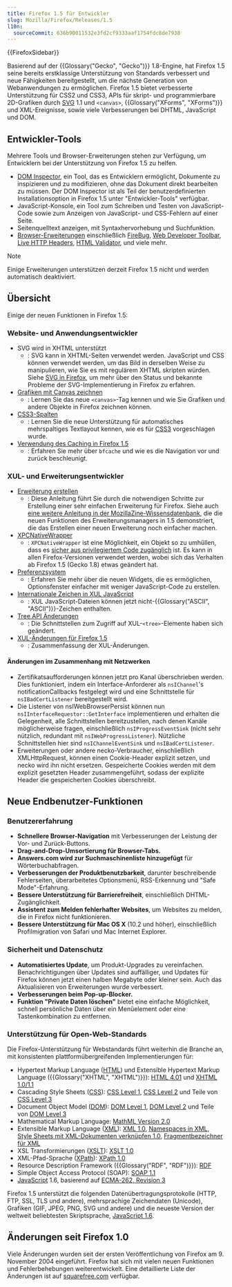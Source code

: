 ```yaml
---
title: Firefox 1.5 für Entwickler
slug: Mozilla/Firefox/Releases/1.5
l10n:
  sourceCommit: 636b90011532e3fd2cf9333aaf1754fdc8de7938
---
```


{{FirefoxSidebar}}

Basierend auf der {{Glossary("Gecko", "Gecko")}} 1.8-Engine, hat Firefox 1.5 seine bereits erstklassige Unterstützung von Standards verbessert und neue Fähigkeiten bereitgestellt, um die nächste Generation von Webanwendungen zu ermöglichen. Firefox 1.5 bietet verbesserte Unterstützung für CSS2 und CSS3, APIs für skript- und programmierbare 2D-Grafiken durch [SVG](/de/docs/Web/SVG) 1.1 und `<canvas>`, {{Glossary("XForms", "XForms")}} und XML-Ereignisse, sowie viele Verbesserungen bei DHTML, JavaScript und DOM.

## Entwickler-Tools

Mehrere Tools und Browser-Erweiterungen stehen zur Verfügung, um Entwicklern bei der Unterstützung von Firefox 1.5 zu helfen.

- [DOM Inspector](/de/docs/DOM_Inspector), ein Tool, das es Entwicklern ermöglicht, Dokumente zu inspizieren und zu modifizieren, ohne das Dokument direkt bearbeiten zu müssen. Der DOM Inspector ist als Teil der benutzerdefinierten Installationsoption in Firefox 1.5 unter "Entwickler-Tools" verfügbar.
- JavaScript-Konsole, ein Tool zum Schreiben und Testen von JavaScript-Code sowie zum Anzeigen von JavaScript- und CSS-Fehlern auf einer Seite.
- Seitenquelltext anzeigen, mit Syntaxhervorhebung und Suchfunktion.
- [Browser-Erweiterungen](https://addons.mozilla.org/en-US/firefox/search/?q=Developer%20Tools) einschließlich [FireBug](https://web.archive.org/web/20061205073236/http://www.joehewitt.com/software/firebug/), [Web Developer Toolbar](</de/docs/Web_Developer_Extension_(external)>), [Live HTTP Headers](</de/docs/Live_HTTP_Headers_(external)>), [HTML Validator](</de/docs/HTML_Validator_(external)>), und viele mehr.

> [!NOTE]
> Einige Erweiterungen unterstützen derzeit Firefox 1.5 nicht und werden automatisch deaktiviert.

## Übersicht

Einige der neuen Funktionen in Firefox 1.5:

### Website- und Anwendungsentwickler

- SVG wird in XHTML unterstützt
  - : SVG kann in XHTML-Seiten verwendet werden. JavaScript und CSS können verwendet werden, um das Bild in derselben Weise zu manipulieren, wie Sie es mit regulärem XHTML skripten würden. Siehe [SVG in Firefox](/de/docs/Web/SVG/SVG_1.1_Support_in_Firefox), um mehr über den Status und bekannte Probleme der SVG-Implementierung in Firefox zu erfahren.
- [Grafiken mit Canvas zeichnen](/de/docs/Web/API/Canvas_API/Tutorial)
  - : Lernen Sie das neue `<canvas>`-Tag kennen und wie Sie Grafiken und andere Objekte in Firefox zeichnen können.
- [CSS3-Spalten](/de/docs/Web/CSS/CSS_multicol_layout/Using_multicol_layouts)
  - : Lernen Sie die neue Unterstützung für automatisches mehrspaltiges Textlayout kennen, wie es für [CSS3](/de/docs/Web/CSS) vorgeschlagen wurde.
- [Verwendung des Caching in Firefox 1.5](/de/docs/Mozilla/Firefox/Releases/1.5/Using_Firefox_1.5_caching)
  - : Erfahren Sie mehr über `bfcache` und wie es die Navigation vor und zurück beschleunigt.

### XUL- und Erweiterungsentwickler

- [Erweiterung erstellen](/de/docs/Mozilla/Add-ons)
  - : Diese Anleitung führt Sie durch die notwendigen Schritte zur Erstellung einer sehr einfachen Erweiterung für Firefox. Siehe auch [eine weitere Anleitung in der MozillaZine-Wissensdatenbank](https://kb.mozillazine.org/Getting_started_with_extension_development), die die neuen Funktionen des Erweiterungsmanagers in 1.5 demonstriert, die das Erstellen einer neuen Erweiterung noch einfacher machen.
- [XPCNativeWrapper](/de/docs/XPCNativeWrapper)
  - : `XPCNativeWrapper` ist eine Möglichkeit, ein Objekt so zu umhüllen, dass es [sicher aus privilegiertem Code zugänglich](/de/docs/Safely_accessing_content_DOM_from_chrome) ist. Es kann in allen Firefox-Versionen verwendet werden, wobei sich das Verhalten ab Firefox 1.5 (Gecko 1.8) etwas geändert hat.
- [Preferenzsystem](/de/docs/Preferences_System)
  - : Erfahren Sie mehr über die neuen Widgets, die es ermöglichen, Optionsfenster einfacher mit weniger JavaScript-Code zu erstellen.
- [Internationale Zeichen in XUL JavaScript](/de/docs/International_characters_in_XUL_JavaScript)
  - : XUL JavaScript-Dateien können jetzt nicht-{{Glossary("ASCII", "ASCII")}}-Zeichen enthalten.
- [Tree API Änderungen](/de/docs/Tree_Widget_Changes)
  - : Die Schnittstellen zum Zugriff auf XUL-`<tree>`-Elemente haben sich geändert.
- [XUL-Änderungen für Firefox 1.5](/de/docs/XUL_Changes_for_Firefox_1.5)
  - : Zusammenfassung der XUL-Änderungen.

#### Änderungen im Zusammenhang mit Netzwerken

- Zertifikatsaufforderungen können jetzt pro Kanal überschrieben werden. Dies funktioniert, indem ein Interface-Anforderer als `nsIChannel`'s notificationCallbacks festgelegt wird und eine Schnittstelle für `nsIBadCertListener` bereitgestellt wird.
- Die Listener von nsIWebBrowserPersist können nun `nsIInterfaceRequestor::GetInterface` implementieren und erhalten die Gelegenheit, alle Schnittstellen bereitzustellen, nach denen Kanäle möglicherweise fragen, einschließlich `nsIProgressEventSink` (nicht sehr nützlich, redundant mit `nsIWebProgressListener`). Nützliche Schnittstellen hier sind `nsIChannelEventSink` und `nsIBadCertListener`.
- Erweiterungen oder andere necko-Verbraucher, einschließlich XMLHttpRequest, können einen Cookie-Header explizit setzen, und necko wird ihn nicht ersetzen. Gespeicherte Cookies werden mit dem explizit gesetzten Header zusammengeführt, sodass der explizite Header die gespeicherten Cookies überschreibt.

## Neue Endbenutzer-Funktionen

### Benutzererfahrung

- **Schnellere Browser-Navigation** mit Verbesserungen der Leistung der Vor- und Zurück-Buttons.
- **Drag-and-Drop-Umsortierung für Browser-Tabs.**
- **Answers.com wird zur Suchmaschinenliste hinzugefügt** für Wörterbuchabfragen.
- **Verbesserungen der Produktbenutzbarkeit**, darunter beschreibende Fehlerseiten, überarbeitetes Optionsmenü, RSS-Erkennung und "Safe Mode"-Erfahrung.
- **Bessere Unterstützung für Barrierefreiheit**, einschließlich DHTML-Zugänglichkeit.
- **Assistent zum Melden fehlerhafter Websites**, um Websites zu melden, die in Firefox nicht funktionieren.
- **Bessere Unterstützung für Mac OS X** (10.2 und höher), einschließlich Profilmigration von Safari und Mac Internet Explorer.

### Sicherheit und Datenschutz

- **Automatisiertes Update**, um Produkt-Upgrades zu vereinfachen. Benachrichtigungen über Updates sind auffälliger, und Updates für Firefox können jetzt einen halben Megabyte oder kleiner sein. Auch das Aktualisieren von Erweiterungen wurde verbessert.
- **Verbesserungen beim Pop-up-Blocker.**
- **Funktion "Private Daten löschen"** bietet eine einfache Möglichkeit, schnell persönliche Daten über ein Menüelement oder eine Tastenkombination zu entfernen.

### Unterstützung für Open-Web-Standards

Die Firefox-Unterstützung für Webstandards führt weiterhin die Branche an, mit konsistenten plattformübergreifenden Implementierungen für:

- Hypertext Markup Language ([HTML](/de/docs/Web/HTML)) und Extensible Hypertext Markup Language ({{Glossary("XHTML", "XHTML")}}): [HTML 4.01](https://www.w3.org/TR/html401/) und [XHTML 1.0/1.1](https://www.w3.org/TR/xhtml1/)
- Cascading Style Sheets ([CSS](/de/docs/Web/CSS)): [CSS Level 1](https://www.w3.org/TR/CSS1/), [CSS Level 2](https://www.w3.org/TR/CSS22/) und Teile von [CSS Level 3](https://www.w3.org/Style/CSS/current-work.html)
- Document Object Model ([DOM](/de/docs/Web/API/Document_Object_Model)): [DOM Level 1](https://www.w3.org/TR/DOM-Level-1/), [DOM Level 2](https://www.w3.org/DOM/DOMTR#dom2) und Teile von [DOM Level 3](https://www.w3.org/DOM/DOMTR#dom3)
- Mathematical Markup Language: [MathML Version 2.0](https://www.w3.org/Math/)
- Extensible Markup Language ([XML](/de/docs/Web/XML)): [XML 1.0](https://www.w3.org/TR/xml/), [Namespaces in XML](https://www.w3.org/TR/xml-names/), [Style Sheets mit XML-Dokumenten verknüpfen 1.0](https://www.w3.org/TR/xml-stylesheet/), [Fragmentbezeichner für XML](https://lists.w3.org/Archives/Public/www-xml-linking-comments/2001AprJun/att-0074/NOTE-FIXptr-20010425.htm)
- XSL Transformierungen ([XSLT](/de/docs/Web/XML/XSLT)): [XSLT 1.0](https://www.w3.org/TR/xslt-10/)
- XML-Pfad-Sprache ([XPath](/de/docs/Web/XML/XPath)): [XPath 1.0](https://www.w3.org/TR/xpath-10/)
- Resource Description Framework ({{Glossary("RDF", "RDF")}}): [RDF](https://www.w3.org/RDF/)
- Simple Object Access Protocol (SOAP): [SOAP 1.1](https://www.w3.org/TR/2000/NOTE-SOAP-20000508/)
- [JavaScript](/de/docs/Web/JavaScript) 1.6, basierend auf [ECMA-262, Revision 3](https://ecma-international.org/publications-and-standards/standards/ecma-262/)

Firefox 1.5 unterstützt die folgenden Datenübertragungsprotokolle (HTTP, FTP, SSL, TLS und andere), mehrsprachige Zeichendaten (Unicode), Grafiken (GIF, JPEG, PNG, SVG und andere) und die neueste Version der weltweit beliebtesten Skriptsprache, [JavaScript 1.6](/de/docs/New_in_JavaScript_1.6).

## Änderungen seit Firefox 1.0

Viele Änderungen wurden seit der ersten Veröffentlichung von Firefox am 9. November 2004 eingeführt. Firefox hat sich mit vielen neuen Funktionen und Fehlerbehebungen weiterentwickelt. Eine detaillierte Liste der Änderungen ist auf [squarefree.com](https://www.squarefree.com/burningedge/releases/1.5-comprehensive.html) verfügbar.
